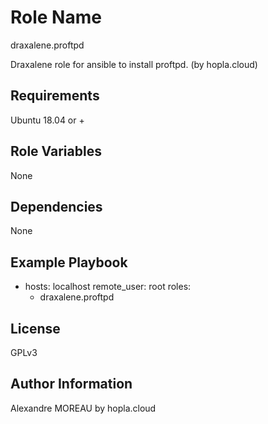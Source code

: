Role Name
=========
draxalene.proftpd

Draxalene role for ansible to install proftpd. (by hopla.cloud)

Requirements
------------

Ubuntu 18.04 or +

Role Variables
--------------
None

Dependencies
------------

None

Example Playbook
----------------

- hosts: localhost
  remote_user: root
  roles:
     - draxalene.proftpd

License
-------

GPLv3

Author Information
------------------

Alexandre MOREAU by hopla.cloud

